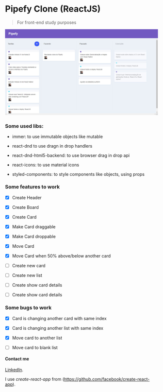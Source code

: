 # Pipefy Clone (ReactJS)

> For front-end study purposes

![App preview](https://github.com/vinaciotm/pipefy-clone/blob/master/public/pipefy-clone.jpg?raw=true)

### Some used libs:

* immer: to use immutable objects like mutable

* react-dnd to use dragn in drop handlers

* react-dnd-html5-backend: to use browser drag in drop api 

* react-icons: to use material icons

* styled-components: to style components like objects, using props



### Some features to work
- [x] Create Header

- [x] Create Board

- [x] Create Card

- [x] Make Card draggable

- [x] Make Card droppable

- [x] Move Card 

- [x] Move Card when 50% above/below another card

- [ ] Create new card

- [ ] Create new list

- [ ] Create show card details

- [ ] Create show card details



### Some bugs to work
- [x] Card is changing another card with same index

- [x] Card is changing another list with same index

- [x] Move card to another list

- [ ] Move card to blank list



#### Contact me
[LinkedIn](https://www.linkedin.com/in/viniciusinaciopires/).


I use *create-react-app* from (https://github.com/facebook/create-react-app).
